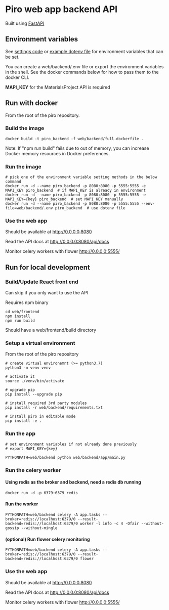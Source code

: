 # Piro web app backend API

Built using [FastAPI](https://fastapi.tiangolo.com)

## Environment variables

See [settings code](app/settings.py) or [example dotenv file](.env-template) for environment variables that can be set.

You can create a web/backend/.env file or export the environment variables in the shell.
See the docker commands below for how to pass them to the docker CLI.

**MAPI_KEY** for the MaterialsProject API is required

## Run with docker

From the root of the piro repository.

### Build the image
```
docker build -t piro_backend -f web/backend/full.dockerfile .
```
Note: If "npm run build" fails due to out of memory, you can increase Docker memory resources in Docker preferences.

### Run the image
 
 ```
 # pick one of the environment variable setting methods in the below command
docker run -d --name piro_backend -p 8080:8080 -p 5555:5555 -e MAPI_KEY piro_backend  # if MAPI_KEY is already in environment
docker run -d --name piro_backend -p 8080:8080 -p 5555:5555 -e MAPI_KEY={key} piro_backend  # set MAPI_KEY manually
docker run -d --name piro_backend -p 8080:8080 -p 5555:5555 --env-file=web/backend/.env piro_backend  # use dotenv file
 ```

### Use the web app

Should be available at <http://0.0.0.0:8080>

Read the API docs at <http://0.0.0.0:8080/api/docs>

Monitor celery workers with flower <http://0.0.0.0:5555/>


## Run for local development

### Build/Update React front end
Can skip if you only want to use the API

Requires npm binary

```
cd web/frontend
npm install
npm run build
```

Should have a web/frontend/build directory

### Setup a virtual environment
From the root of the piro repository

```
# create virtual environemnt (>= python3.7)
python3 -m venv venv

# activate it
source ./venv/bin/activate

# upgrade pip
pip install --upgrade pip

# install required 3rd party modules
pip install -r web/backend/requirements.txt

# install piro in editable mode
pip install -e .
```

### Run the app 
```
# set environment variables if not already done previously 
# export MAPI_KEY={key}

PYTHONPATH=web/backend python web/backend/app/main.py
```

### Run the celery worker

#### Using redis as the broker and backend, need a redis db running
```
docker run -d -p 6379:6379 redis
```

#### Run the worker
```
PYTHONPATH=web/backend celery -A app.tasks --broker=redis://localhost:6379/0 --result-backend=redis://localhost:6379/0 worker -l info -c 4 -Ofair --without-gossip --without-mingle
```

#### (optional) Run flower celery monitoring
```
PYTHONPATH=web/backend celery -A app.tasks --broker=redis://localhost:6379/0 --result-backend=redis://localhost:6379/0 flower 
```

### Use the web app

Should be available at <http://0.0.0.0:8080>

Read the API docs at <http://0.0.0.0:8080/api/docs>

Monitor celery workers with flower <http://0.0.0.0:5555/>